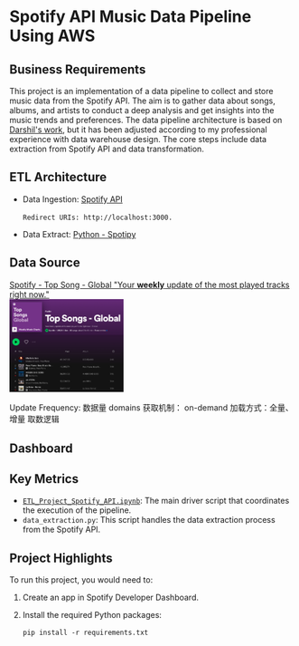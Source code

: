 # Spotify API Music Data Pipeline Using AWS

## Business Requirements
This project is an implementation of a data pipeline to collect and store music data from the Spotify API. The aim is to gather data about songs, albums, and artists to conduct a deep analysis and get insights into the music trends and preferences.
The data pipeline architecture is based on [Darshil's work](https://github.com/darshilparmar/python-for-data-engineering/tree/main/6.%20End-To-End%20Data%20Pipeline%20Project), but it has been adjusted according to my professional experience with data warehouse design. The core steps include data extraction from Spotify API and data transformation.

## ETL Architecture


- Data Ingestion: [Spotify API](https://developer.spotify.com/dashboard)

  `Redirect URIs: http://localhost:3000.`

- Data Extract: [Python - Spotipy](https://spotipy.readthedocs.io/en/2.22.1/)




## Data Source
[Spotify - Top Song - Global "Your <b>weekly</b> update of the most played tracks right now."](https://open.spotify.com/playlist/37i9dQZEVXbNG2KDcFcKOF)
<br>
<img src="https://github.com/irenejiazhou/Data-Engineering-Projects/blob/main/Spotify_ETL_Project/Others/Spotify_Top_Songs_Global.png"  width="40%" height="40%">



Update Frequency:
数据量
domains
获取机制： on-demand
加载方式：全量、增量
取数逻辑



## Dashboard

## Key Metrics



- [`ETL_Project_Spotify_API.ipynb`](https://github.com/irenejiazhou/Data-Engineering-Projects/blob/main/Spotify_ETL_Project/ETL_Project_Spotify_API.ipynb): The main driver script that coordinates the execution of the pipeline.
- `data_extraction.py`: This script handles the data extraction process from the Spotify API.

## Project Highlights

To run this project, you would need to:

1. Create an app in Spotify Developer Dashboard.

1. Install the required Python packages: 
    ```
    pip install -r requirements.txt
    ```

